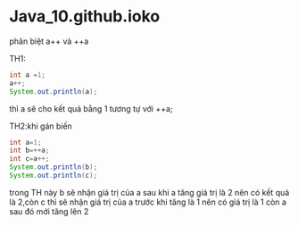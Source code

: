 # Java_10.github.ioko
phân biệt a++ và ++a

TH1:
```java 
int a =1;
a++;
System.out.println(a);
```
thì a sẽ cho kết quả bằng 1 tương tự với ++a;

TH2:khi gán biến 

```java
int a=1;
int b=++a;
int c=a++;
System.out.println(b);
System.out.println(c);
```
trong TH này b sẽ nhận giá trị của a sau khi a tăng giá trị là 2
nên có kết quả là 2,còn c thì sẽ nhận giá trị của a trước khi tăng là 1 nên có giá trị là 1 còn a sau đó mới tăng lên 2  